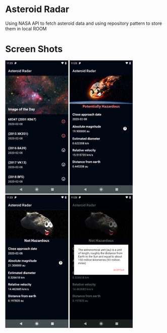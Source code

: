 # Asteroid Radar

Using NASA API to fetch asteroid data and using repository pattern to store them in local ROOM

# Screen Shots
<p float="left">
  <img src="./screenshots/screen_1.png" alt="Saved places" width="200"/>
  <img src="./screenshots/screen_2.png" alt="Place list" width="200"/>
  <img src="./screenshots/screen_3.png" alt="Place details" width="200"/>
  <img src="./screenshots/screen_4.png" alt="Place details" width="200"/>

</p>
